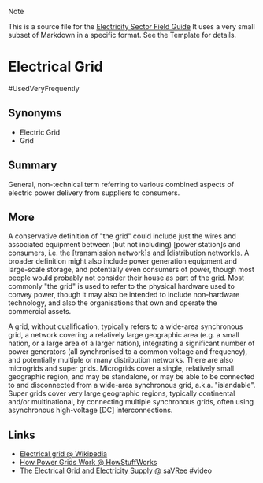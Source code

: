 > [!NOTE] 
> This is a source file for the [Electricity Sector Field Guide](https://grahamlea.github.io/Electricity-Sector-Field-Guide/)
> It uses a very small subset of Markdown in a specific format. See the Template for details.

# Electrical Grid
#UsedVeryFrequently

## Synonyms
- Electric Grid
- Grid


## Summary

General, non-technical term referring to various combined aspects of electric power delivery from suppliers to consumers.


## More

A conservative definition of "the grid" could include just the wires and associated equipment between
(but not including) [power station]s and consumers, i.e. the [transmission network]s and [distribution network]s.
A broader definition might also include power generation equipment and large-scale storage, and potentially
even consumers of power, though most people would probably not consider their house as part of the grid.
Most commonly "the grid" is used to refer to the physical hardware used to convey power, though it may also
be intended to include non-hardware technology, and also the organisations that own and operate the commercial
assets.

A grid, without qualification, typically refers to a wide-area synchronous grid, a network
covering a relatively large geographic area (e.g. a small nation, or a large area of a larger nation),
integrating a significant number of power generators (all synchronised to a common voltage and frequency), and
potentially multiple or many distribution networks.
There are also microgrids and super grids.
Microgrids cover a single, relatively small geographic region, and may be standalone, or may be able to be
connected to and disconnected from a wide-area synchronous grid, a.k.a. "islandable".
Super grids cover very large geographic regions, typically continental and/or multinational, by connecting
multiple synchronous grids, often using asynchronous high-voltage [DC] interconnections.


## Links
- [Electrical grid @ Wikipedia](https://en.wikipedia.org/wiki/Electrical_grid)
- [How Power Grids Work @ HowStuffWorks](https://science.howstuffworks.com/environmental/energy/power.htm)
- [The Electrical Grid and Electricity Supply @ saVRee](https://www.youtube.com/watch?v=fUWRyhsutL8) #video

